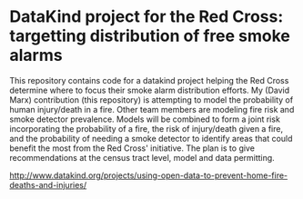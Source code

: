 # DataKind project for the Red Cross: targetting distribution of free smoke alarms

This repository contains code for a datakind project helping the Red Cross 
determine where to focus their smoke alarm distribution efforts. My (David Marx) 
contribution (this repository) is attempting to model the probability of human 
injury/death in a fire. Other team members are modeling fire risk and smoke 
detector prevalence. Models will be combined to form a joint risk incorporating 
the probability of a fire, the risk of injury/death given a fire, and the 
probability of needing a smoke detector to identify areas that could benefit the 
most from the Red Cross' initiative. The plan is to give recommendations at the 
census tract level, model and data permitting.

http://www.datakind.org/projects/using-open-data-to-prevent-home-fire-deaths-and-injuries/